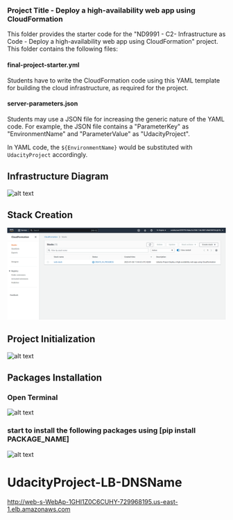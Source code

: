 ### Project Title - Deploy a high-availability web app using CloudFormation
This folder provides the starter code for the "ND9991 - C2- Infrastructure as Code - Deploy a high-availability web app using CloudFormation" project. This folder contains the following files:


#### final-project-starter.yml
Students have to write the CloudFormation code using this YAML template for building the cloud infrastructure, as required for the project.

#### server-parameters.json
Students may use a JSON file for increasing the generic nature of the YAML code. For example, the JSON file contains a "ParameterKey" as "EnvironmentName" and "ParameterValue" as "UdacityProject".

In YAML code, the `${EnvironmentName}` would be substituted with `UdacityProject` accordingly.

## Infrastructure Diagram

![alt text](https://github.com/OmarKhalil10/Deploy-a-High-Availability-Web-App-using-CloudFormation/Screenshots/NONE.jpg "Infrastructure Diagram")

## Stack Creation

![alt text](https://github.com/OmarKhalil10/Deploy-a-High-Availability-Web-App-using-CloudFormation/blob/main/Screenshots/Create%20Stack.PNG "Install-Python")

## Project Initialization

![alt text](https://github.com/OmarKhalil10/Image-Processing-Toolbox/blob/main/doc_images/initialization.jpg "Install-Python")

## Packages Installation

### Open Terminal
![alt text](https://github.com/OmarKhalil10/Image-Processing-Toolbox/blob/main/doc_images/open%20terminal.jpg "Install-Python")

### start to install the following packages using [pip install PACKAGE_NAME]
![alt text](https://github.com/OmarKhalil10/Image-Processing-Toolbox/blob/main/doc_images/start-program.jpg "Install-Python")


# UdacityProject-LB-DNSName

http://web-s-WebAp-1GHI1Z0C6CUHY-729968195.us-east-1.elb.amazonaws.com